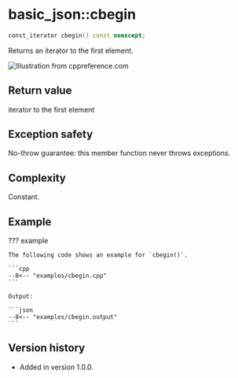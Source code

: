 # basic_json::cbegin

```cpp
const_iterator cbegin() const noexcept;
```

Returns an iterator to the first element.

![Illustration from cppreference.com](../../images/range-begin-end.svg)

## Return value

iterator to the first element

## Exception safety

No-throw guarantee: this member function never throws exceptions.

## Complexity

Constant.

## Example

??? example

    The following code shows an example for `cbegin()`.
    
    ```cpp
    --8<-- "examples/cbegin.cpp"
    ```
    
    Output:
    
    ```json
    --8<-- "examples/cbegin.output"
    ```

## Version history

- Added in version 1.0.0.
